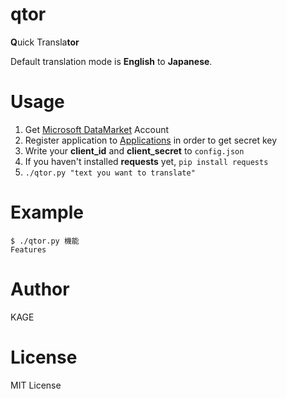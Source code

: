 # qtor
**Q**uick Transla**tor**

Default translation mode is **English** to **Japanese**.

# Usage
1. Get [Microsoft DataMarket](https://datamarket.azure.com/home/) Account
1. Register application to [Applications](https://datamarket.azure.com/developer/applications) in order to get secret key
1. Write your **client_id** and **client_secret** to `config.json`
1. If you haven't installed **requests** yet, `pip install requests`
1. `./qtor.py "text you want to translate"`

# Example
```console
$ ./qtor.py 機能
Features
```

# Author
KAGE

# License
MIT License
